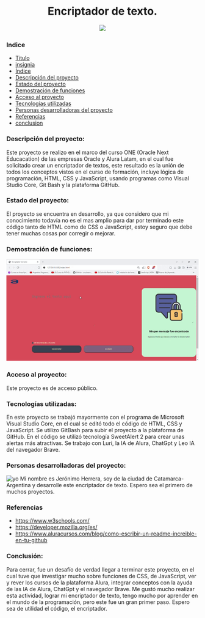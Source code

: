 <h1 id="titulo" align="center">Encriptador de texto.</h1>
 <p align="center">
   <img id="insignia" src="https://img.shields.io/badge/STATUS-EN%20DESAROLLO-green">
   </p>
  
<h3 id="indice">Indice</h3>

*	[Titulo](#titulo)
* [insignia](#insignia)
*	[Índice](#indice)
*	[Descripción del proyecto](#descripcion-del-proyecto)
*	[Estado del proyecto](#estado-del-proyecto)
*	[Demostración de funciones](#demostracion-de-funciones)
*	[Acceso al proyecto](#acceso-al-proyecto)
*	[Tecnologías utilizadas](#tecnologias-utilizadas)
*	[Personas desarrolladoras del proyecto](#personas-desarrolladoras)
* [Referencias](#referencias)
* [conclusion](#conclusion)

<h3 id="descripcion-del-proyecto">Descripción del proyecto:</h3>
Este proyecto se realizo en el marco del curso ONE (Oracle Next Educacation) de las empresas Oracle y Alura Latam, en el cual fue solicitado crear un encriptador de textos, este resultado es la unión de todos los conceptos vistos en el curso de formación, incluye lógica de programación, HTML, CSS y JavaScript, usando programas como Visual Studio Core, Git Bash y la plataforma GitHub.

<h3 id="estado-del-proyecto">Estado del proyecto:</h3> 
El proyecto se encuentra en desarrollo, ya que considero que mi conocimiento todavía no es el mas amplio para dar por terminado este código tanto de HTML como de CSS o JavaScript, estoy seguro que debe tener muchas cosas por corregir o mejorar.

<h3 id="demostracion-de-funciones">Demostración de funciones:</h3>

<img src="https://github.com/Jerozh/encriptador-de-texto/blob/main/assets/Encriptador-de-texto.gif?raw=true" alt="demo"/>

<h3 id="acceso-al-proyecto">Acceso al proyecto:</h3>
Este proyecto es de acceso público.

<h3 id="tecnologias-utilizadas">Tecnologías utilizadas:</h3> 
En este proyecto se trabajó mayormente con el programa de Microsoft Visual Studio Core, en el cual se editó todo el código de HTML, CSS y JavaScript. Se utilizo GitBash para subir el proyecto a la plataforma de GitHub. En el código se utilizó tecnología SweetAlert 2 para crear unas alertas más atractivas. Se trabajo con Luri, la IA de Alura, ChatGpt y Leo IA del navegador Brave.

<h3 id="personas-desarrolladoras">Personas desarrolladoras del proyecto:</h3>

<img src="https://gcdnb.pbrd.co/images/5ztMLUxlRUgl.jpg" alt="yo" width="100"/>
Mi nombre es Jerónimo Herrera, soy de la ciudad de Catamarca-Argentina y desarrolle este encriptador de texto. Espero sea el primero de muchos proyectos.

<h3 id="referencias">Referencias</h3>


* https://www.w3schools.com/  
* https://developer.mozilla.org/es/  
* https://www.aluracursos.com/blog/como-escribir-un-readme-increible-en-tu-github  

<h3 id="conclusion">Conclusión:</h3>
Para cerrar, fue un desafío de verdad llegar a terminar este proyecto, en el cual tuve que investigar mucho sobre funciones de CSS, de JavaScript, ver y rever los cursos de la plataforma Alura, integrar conceptos con la ayuda de las IA de Alura, ChatGpt y el navegador Brave.
Me gustó mucho realizar esta actividad, lograr mi encriptador de texto, tengo mucho por aprender en el mundo de la programación, pero este fue un gran primer paso.
Espero sea de utilidad el código, el encriptador.
